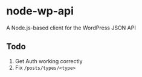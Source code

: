 node-wp-api
===========

A Node.js-based client for the WordPress JSON API

## Todo

1. Get Auth working correctly
1. Fix `/posts/types/<type>`